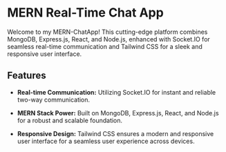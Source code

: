 # MERN Real-Time Chat App

Welcome to my MERN-ChatApp! This cutting-edge platform combines MongoDB, Express.js, React, and Node.js, enhanced with Socket.IO for seamless real-time communication and Tailwind CSS for a sleek and responsive user interface.

## Features

- **Real-time Communication:** Utilizing Socket.IO for instant and reliable two-way communication.
- **MERN Stack Power:** Built on MongoDB, Express.js, React, and Node.js for a robust and scalable foundation.

- **Responsive Design:** Tailwind CSS ensures a modern and responsive user interface for a seamless user experience across devices.
